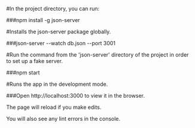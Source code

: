 #In the project directory, you can run:

###npm install -g json-server

#Installs the json-server package globally.

###json-server --watch db.json --port 3001

#Run the command from the 'json-server' directory of the project in order to set up a fake server.

###npm start

#Runs the app in the development mode.

###Open http://localhost:3000 to view it in the browser.

The page will reload if you make edits.

You will also see any lint errors in the console.
